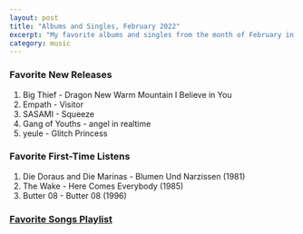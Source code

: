 ```yaml
---
layout: post
title: "Albums and Singles, February 2022"
excerpt: "My favorite albums and singles from the month of February in the 2022nd year. "
category: music
---
```


### Favorite New Releases

1. Big Thief - Dragon New Warm Mountain I Believe in You
1. Empath - Visitor
1. SASAMI - Squeeze
1. Gang of Youths - angel in realtime
1. yeule - Glitch Princess

### Favorite First-Time Listens

1. Die Doraus and Die Marinas - Blumen Und Narzissen (1981)
1. The Wake - Here Comes Everybody (1985)
1. Butter 08 - Butter 08 (1996)

### <a href="https://open.spotify.com/playlist/3kN2UScdbWeETBtdnnwMDK" target="_blank" rel="noopener">Favorite Songs Playlist</a>
